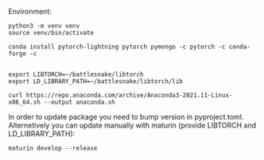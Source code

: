 Environment:
```
python3 -m venv venv
source venv/bin/activate

conda install pytorch-lightning pytorch pymongo -c pytorch -c conda-forge -c 


export LIBTORCH=~/battlesnake/libtorch
export LD_LIBRARY_PATH=~/battlesnake/libtorch/lib

curl https://repo.anaconda.com/archive/Anaconda3-2021.11-Linux-x86_64.sh --output anaconda.sh
```

In order to update package you need to bump version in pyproject.toml.
Alternetively you can update manually with maturin (provide LIBTORCH and LD_LIBRARY_PATH):
```commandline
maturin develop --release
```
